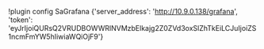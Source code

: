 !plugin config SaGrafana {'server_address': 'http://10.9.0.138/grafana', 'token': 'eyJrIjoiQURsQ2VRUDBOWWRlNVMzbElkajg2Z0ZVd3oxSlZhTkEiLCJuIjoiZS1ncmFmYW5hIiwiaWQiOjF9'}
